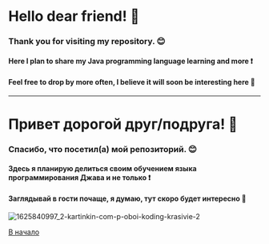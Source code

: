 # **Hello dear friend! :wolf:**
### Thank you for visiting my repository. :blush:
#### Here I plan to share my Java programming language learning and more :exclamation:
#### Feel free to drop by more often, I believe it will soon be interesting here :wolf:
____________________________________________________________________________________
# **Привет дорогой друг/подруга! :wolf:**
### Спасибо, что посетил(а) мой репозиторий. :blush:
#### Здесь я планирую делиться своим обучением языка программирования Джава и не только :exclamation:
#### Заглядывай в гости почаще, я думаю, тут скоро будет интересно :wolf:

![1625840997_2-kartinkin-com-p-oboi-koding-krasivie-2](https://github.com/mannaro/trivium1984-gmail.com/assets/818808/ffe33442-389e-439f-9440-8c5bfc2b0942)

[В начало](#hello-dear-friend-wolf)